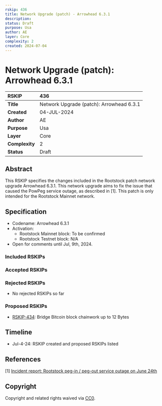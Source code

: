 ```yaml
---
rskip: 436
title: Network Upgrade (patch) - Arrowhead 6.3.1
description: 
status: Draft
purpose: Usa
author: AE
layer: Core
complexity: 2
created: 2024-07-04
---
```

# Network Upgrade (patch): Arrowhead 6.3.1

|RSKIP          |436           |
| :------------ |:-------------|
|**Title**      |Network Upgrade (patch): Arrowhead 6.3.1 |
|**Created**    |04-JUL-2024 |
|**Author**     |AE |
|**Purpose**    |Usa |
|**Layer**      |Core |
|**Complexity** |2 |
|**Status**     |Draft |

## Abstract

This RSKIP specifies the changes included in the Rootstock patch network upgrade Arrowhead 6.3.1. This network upgrade aims to fix the issue that caused the PowPeg service outage, as described in [1]. This patch is only intended for the Rootstock Mainnet network.

## Specification

- Codename: Arrowhead 6.3.1
- Activation:
	- Rootstock Mainnet block: To be confirmed
	- Rootstock Testnet block: N/A
- Open for comments until Jul, 9th, 2024.

### Included RSKIPs

### Accepted RSKIPs

### Rejected RSKIPs

- No rejected RSKIPs so far

### Proposed RSKIPs

- [RSKIP-434](https://github.com/rsksmart/RSKIPs/blob/master/IPs/RSKIP434.md): Bridge Bitcoin block chainwork up to 12 Bytes

## Timeline

- Jul-4-24: RSKIP created and proposed RSKIPs listed

## References

[1] [Incident report: Rootstock peg-in / peg-out service outage on June 24th](https://blog.rootstock.io/noticia/incident-report-rootstock-peg-in-peg-out-service-outage-on-june-24th/)

## Copyright

Copyright and related rights waived via [CC0](https://creativecommons.org/publicdomain/zero/1.0/).




